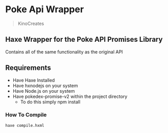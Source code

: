 # Poke Api Wrapper
> KinoCreates

## Haxe Wrapper for the Poke API Promises Library

Contains all of the same functionality as the original API


## Requirements

* Have Haxe Installed
* Have hxnodejs on your system
* Have Node.js on your system
* Have pokedex-promise-v2 within the project directory
  * To do this simply npm install

### How To Compile

```bash
haxe compile.hxml
```